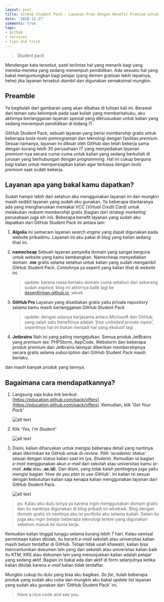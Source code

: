```yaml
---
layout: post
title: GitHub Student Pack - Layanan Free dengan Benefit Premium untuk Mahasiswa IT
date: '2018-11-27'
comments: true
tags:
- github
- services
- tips and trick
---
```


> Student pack 

Mendengar kata tersebut, pasti terlintas hal yang menarik bagi yang mereka-mereka yang sedang menempuh pendidikan. Ada sesuatu hal yang  bakal menguntungkan bagi pelajar (yang demen gratisan lebih tepatnya, hehe) jika layanan tersebut diambil dan digunakan semaksimal mungkin.

<!--more-->


## Preamble

Ya begitulah dari gambaran yang akan dibahas di tulisan kali ini. Berawal dari teman satu kelompok pada saat kuliah yang memberitahuku, aku akhirnya berlangganan layanan spesial yang dikhususkan untuk kalian yang sedang menempuh pendidikan di bidang IT. 

GitHub Student Pack, sebuah layanan yang berisi *membership* gratis untuk beberapa *tools-tools* pemrograman dan teknologi dengan fasilitas *premium*.  Sesuai namanya, layanan ini dibuat oleh GitHub dan telah bekerja sama dengan kurang lebih 30 perusahaan IT yang menyediakan layanan *premium*-nya secara cuma-cuma untuk kalian yang sedang berkuliah di jurusan yang berhubungan dengan *programming*. Hal ini cukup berguna bagi kalian untuk mempersiapkan kalian agar terbiasa dengan *tools premium* saat sudah bekerja.


## Layanan apa yang bakal kamu dapatkan?

Sudah hampir lebih dari setahun aku menggunakan layanan ini dan mungkin masih sedikit layanan yang sudah aku gunakan. Ya beberapa diantaranya ada yang mengharuskan memakai VCC (*Virtual Credit Card*) untuk melakukan *redeem* *membership* gratis (bagian dari strategi *marketing* perusahaan juga sih ini). Beberapa benefit layanan yang sudah aku dapatkan dari GitHub Student Pack ini antara lain:

1. **Algolia** 
   Ini semacam layanan *search engine* yang dapat digunakan pada website pribadimu. Layanan ini aku pakai di blog yang kalian sedang lihat ini.

2. **namecheap**
   Sebuah layanan penyedia domain yang sangat berguna untuk website yang kamu kembangkan. Namecheap menyediakan domain **.me** gratis selama setahun untuk kalian yang sudah mengambil GitHub Student Pack. Contohnya ya seperti yang kalian lihat di *website* ini.

    > update: karena masa berlaku domain cuma setahun dan sekarang sudah *expired*, blog ini akhirnya balik lagi ke [desenfirman.github.io](desenfirman.github.io), wkwk

3. **GitHub Pro** 
   Layanan yang disediakan gratis yaitu private repository selama kamu masih berlangganan GitHub Student Pack

    > update: dengan adanya kerjasama antara Microsoft dan GitHub, yang salah satu benefitnya adalah *'free unlimited private repos'*, sepertinya hal ini bukan menjadi hal yang ekslusif lagi

4. **Jetbrains**
   Nah ini yang paling mengejutkan. Semua produk JetBrains yang *premium* (ex: PHPStorm, AppCode, Webstorm dan beberapa produk premium dari Jetbrains lainnya) diberikan membershipnya secara gratis selama *subscription* dari GitHub Student Pack masih berlaku.

dan masih banyak produk yang lainnya.


## Bagaimana cara mendapatkannya?

1. Langsung saja buka link berikut: [https://education.github.com/pack/offers](https://education.github.com/pack/offers). Kemudian, klik *'Get Your Pack'*

   ![alt text][step1]

2. Klik *'Yes, I'm Student'*

   ![alt text][step2]

3. Disini, kalian diharuskan untuk mengisi beberapa detail yang nantinya akan dikirimkan ke GitHub untuk di-*review*. Pilih *'academic status'* sesuai dengan status kalian saat ini (ya, *Student*). Kemudian isi bagian *e-mail* menggunakan akun *e-mail* dari sekolah atau universitas kamu (*e-mail* **.edu** atau **.ac.id**). Dan disini, yang tidak kalah pentingnya juga yaitu mengisi bagian *'How do you plan to use GitHub'*. Ini kalian isi sesuai dengan kebutuhan kalian saja kenapa kalian menggunakan layanan dari GitHub Student Pack.

   ![alt text][step3]

> ps: Kalau aku dulu isinya ya karena ingin menggunakan domain gratis dan itu nantinya digunakan di blog pribadi ini wkwkwk. Blog dengan domain gratis ini nantinya aku isi portfolio aku selama kuliah. Selain itu juga aku ingin belajar beberapa teknologi terkini yang digunakan sebelum masuk ke dunia kerja.


Kemudian kalian tinggal tunggu selama kurang lebih 7 hari. Kalau semisal permintaan kalian ditolak, itu berarti *e-mail* sekolah atau universitas kalian masih belum terdaftar di GitHub. Tetapi tidak usah khawatir, kalian bisa mencantumkan dokumen lain yang dari sekolah atau universitas kalian baik itu KTM, KRS atau dokumen lain yang menunjukkan kalian adalah pelajar yang sedang aktif. Bagian ini bakal ada dan aktif di form selanjutnya ketika kalian ditolak karena *e-mail* kalian tidak terdaftar.

Mungkin cukup itu dulu yang bisa aku bagikan. *So far*, itulah beberapa produk yang sudah aku coba dan mungkin aku bakal *update list* layanan yang sudah aku gunakan dari 'GitHub Student Pack' ini.
  
  
  
> Have a nice code and see you.

[step1]: https://i.imgur.com/nrTaFhd.png "Klik Get Your Pack"
[step2]: https://i.imgur.com/pPKfYdC.png "Ya, kita memang pelajar misqueen"
[step3]: https://i.imgur.com/SM1RM2v.png "Isi apa adanya, bukan ada apanya"
